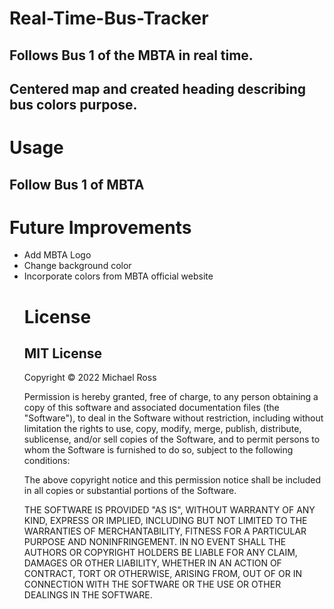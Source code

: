 # Real-Time-Bus-Tracker
## Follows Bus 1 of the MBTA in real time.
## Centered map and created heading describing bus colors purpose.

# Usage
## Follow Bus 1 of MBTA

# Future Improvements
<ul> 
    <li>Add MBTA Logo</li> 
    <li>Change background color</li>
    <li>Incorporate colors from MBTA official website</li>
    
# License
## MIT License
Copyright © 2022 Michael Ross

Permission is hereby granted, free of charge, to any person obtaining a copy
of this software and associated documentation files (the "Software"), to deal
in the Software without restriction, including without limitation the rights
to use, copy, modify, merge, publish, distribute, sublicense, and/or sell
copies of the Software, and to permit persons to whom the Software is
furnished to do so, subject to the following conditions:

The above copyright notice and this permission notice shall be included in all
copies or substantial portions of the Software.

THE SOFTWARE IS PROVIDED "AS IS", WITHOUT WARRANTY OF ANY KIND, EXPRESS OR
IMPLIED, INCLUDING BUT NOT LIMITED TO THE WARRANTIES OF MERCHANTABILITY,
FITNESS FOR A PARTICULAR PURPOSE AND NONINFRINGEMENT. IN NO EVENT SHALL THE
AUTHORS OR COPYRIGHT HOLDERS BE LIABLE FOR ANY CLAIM, DAMAGES OR OTHER
LIABILITY, WHETHER IN AN ACTION OF CONTRACT, TORT OR OTHERWISE, ARISING FROM,
OUT OF OR IN CONNECTION WITH THE SOFTWARE OR THE USE OR OTHER DEALINGS IN THE
SOFTWARE.
